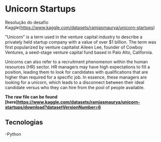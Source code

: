 # Unicorn Startups

Resolução do desafio Kaggle(https://www.kaggle.com/datasets/ramjasmaurya/unicorn-startups) 

"Unicorn" is a term used in the venture capital industry to describe a privately held startup company with a value of over $1 billion. The term was first popularized by venture capitalist Aileen Lee, founder of Cowboy Ventures, a seed-stage venture capital fund based in Palo Alto, California.

Unicorns can also refer to a recruitment phenomenon within the human resources (HR) sector. HR managers may have high expectations to fill a position, leading them to look for candidates with qualifications that are higher than required for a specific job. In essence, these managers are looking for a unicorn, which leads to a disconnect between their ideal candidate versus who they can hire from the pool of people available.

**The raw file can be found [here]https://www.kaggle.com/datasets/ramjasmaurya/unicorn-startups/download?datasetVersionNumber=6**

## Tecnologias 

-Python
